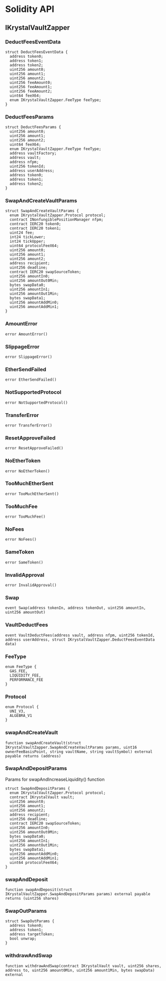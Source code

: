 # Solidity API

## IKrystalVaultZapper

### DeductFeesEventData

```solidity
struct DeductFeesEventData {
  address token0;
  address token1;
  address token2;
  uint256 amount0;
  uint256 amount1;
  uint256 amount2;
  uint256 feeAmount0;
  uint256 feeAmount1;
  uint256 feeAmount2;
  uint64 feeX64;
  enum IKrystalVaultZapper.FeeType feeType;
}
```

### DeductFeesParams

```solidity
struct DeductFeesParams {
  uint256 amount0;
  uint256 amount1;
  uint256 amount2;
  uint64 feeX64;
  enum IKrystalVaultZapper.FeeType feeType;
  address vaultFactory;
  address vault;
  address nfpm;
  uint256 tokenId;
  address userAddress;
  address token0;
  address token1;
  address token2;
}
```

### SwapAndCreateVaultParams

```solidity
struct SwapAndCreateVaultParams {
  enum IKrystalVaultZapper.Protocol protocol;
  contract INonfungiblePositionManager nfpm;
  contract IERC20 token0;
  contract IERC20 token1;
  uint24 fee;
  int24 tickLower;
  int24 tickUpper;
  uint64 protocolFeeX64;
  uint256 amount0;
  uint256 amount1;
  uint256 amount2;
  address recipient;
  uint256 deadline;
  contract IERC20 swapSourceToken;
  uint256 amountIn0;
  uint256 amountOut0Min;
  bytes swapData0;
  uint256 amountIn1;
  uint256 amountOut1Min;
  bytes swapData1;
  uint256 amountAddMin0;
  uint256 amountAddMin1;
}
```

### AmountError

```solidity
error AmountError()
```

### SlippageError

```solidity
error SlippageError()
```

### EtherSendFailed

```solidity
error EtherSendFailed()
```

### NotSupportedProtocol

```solidity
error NotSupportedProtocol()
```

### TransferError

```solidity
error TransferError()
```

### ResetApproveFailed

```solidity
error ResetApproveFailed()
```

### NoEtherToken

```solidity
error NoEtherToken()
```

### TooMuchEtherSent

```solidity
error TooMuchEtherSent()
```

### TooMuchFee

```solidity
error TooMuchFee()
```

### NoFees

```solidity
error NoFees()
```

### SameToken

```solidity
error SameToken()
```

### InvalidApproval

```solidity
error InvalidApproval()
```

### Swap

```solidity
event Swap(address tokenIn, address tokenOut, uint256 amountIn, uint256 amountOut)
```

### VaultDeductFees

```solidity
event VaultDeductFees(address vault, address nfpm, uint256 tokenId, address userAddress, struct IKrystalVaultZapper.DeductFeesEventData data)
```

### FeeType

```solidity
enum FeeType {
  GAS_FEE,
  LIQUIDITY_FEE,
  PERFORMANCE_FEE
}
```

### Protocol

```solidity
enum Protocol {
  UNI_V3,
  ALGEBRA_V1
}
```

### swapAndCreateVault

```solidity
function swapAndCreateVault(struct IKrystalVaultZapper.SwapAndCreateVaultParams params, uint16 ownerFeeBasisPoint, string vaultName, string vaultSymbol) external payable returns (address)
```

### SwapAndDepositParams

Params for swapAndIncreaseLiquidity() function

```solidity
struct SwapAndDepositParams {
  enum IKrystalVaultZapper.Protocol protocol;
  contract IKrystalVault vault;
  uint256 amount0;
  uint256 amount1;
  uint256 amount2;
  address recipient;
  uint256 deadline;
  contract IERC20 swapSourceToken;
  uint256 amountIn0;
  uint256 amountOut0Min;
  bytes swapData0;
  uint256 amountIn1;
  uint256 amountOut1Min;
  bytes swapData1;
  uint256 amountAddMin0;
  uint256 amountAddMin1;
  uint64 protocolFeeX64;
}
```

### swapAndDeposit

```solidity
function swapAndDeposit(struct IKrystalVaultZapper.SwapAndDepositParams params) external payable returns (uint256 shares)
```

### SwapOutParams

```solidity
struct SwapOutParams {
  address token0;
  address token1;
  address targetToken;
  bool unwrap;
}
```

### withdrawAndSwap

```solidity
function withdrawAndSwap(contract IKrystalVault vault, uint256 shares, address to, uint256 amount0Min, uint256 amount1Min, bytes swapData) external
```

